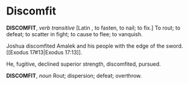 # Discomfit

**DISCOMFIT**, _verb transitive_ \[Latin , to fasten, to nail; to fix.\] To rout; to defeat; to scatter in fight; to cause to flee; to vanquish.

Joshua discomfited Amalek and his people with the edge of the sword. [[Exodus 17#13|Exodus 17:13]].

He, fugitive, declined superior strength, discomfited, pursued.

**DISCOMFIT**, _noun_ Rout; dispersion; defeat; overthrow.